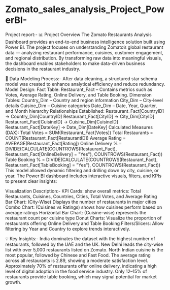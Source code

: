 # Zomato_sales_analysis_Project_PowerBI-
Project report:-
📊 Project Overview
The Zomato Restaurants Analysis Dashboard provides an end-to-end business intelligence solution built using Power BI.
The project focuses on understanding Zomato’s global restaurant data — analyzing restaurant performance, cuisines, customer engagement, and regional distribution.
By transforming raw data into meaningful visuals, the dashboard enables stakeholders to make data-driven business decisions in the restaurant industry.

🧩 Data Modeling Process:-
After data cleaning, a structured star schema model was created to enhance analytical efficiency and reduce redundancy.
Model Design:
Fact Table:
Restaurant_Fact – Contains metrics such as Votes, Average Rating, Online Delivery, and Table Booking.
Dimension Tables:
Country_Dim – Country and region information
City_Dim – City-level details
Cuisine_Dim – Cuisine categories
Date_Dim – Date, Year, Quarter, and Month hierarchy
Relationships Established:
Restaurant_Fact[CountryID] → Country_Dim[CountryID]
Restaurant_Fact[CityID] → City_Dim[CityID]
Restaurant_Fact[CuisineID] → Cuisine_Dim[CuisineID]
Restaurant_Fact[DateKey] → Date_Dim[DateKey]
Calculated Measures (DAX):
Total Votes = SUM(Restaurant_Fact[Votes])
Total Restaurants = COUNT(Restaurant_Fact[RestaurantID])
Average Rating = AVERAGE(Restaurant_Fact[Rating])
Online Delivery % = DIVIDE(CALCULATE(COUNTROWS(Restaurant_Fact), Restaurant_Fact[OnlineDelivery] = "Yes"), COUNTROWS(Restaurant_Fact))
Table Booking % = DIVIDE(CALCULATE(COUNTROWS(Restaurant_Fact), Restaurant_Fact[TableBooking] = "Yes"), COUNTROWS(Restaurant_Fact))
This model allowed dynamic filtering and drilling down by city, cuisine, or year.
The Power BI dashboard includes interactive visuals, filters, and KPIs to present clear insights:

Visualization	Description:-
KPI Cards:	show overall metrics: Total Restaurants, Cuisines, Countries, Cities, Total Votes, and Average Rating
Bar Chart: (City-Wise)	Displays the number of restaurants in major cities
Combo Chart: (Cuisines vs Ratings)	shows how cuisines perform based on average ratings
Horizontal Bar Chart: (Cuisine-wise)	represents the restaurant count per cuisine type
Donut Charts: Visualize the proportion of restaurants offering Online Delivery and Table Booking
Filters/Slicers: Allow filtering by Year and Country to explore trends interactively.

💡 Key Insights:-
India dominates the dataset with the highest number of restaurants, followed by the UAE and the UK.
New Delhi leads the city-wise list with over 5,000 restaurants listed on Zomato.
North Indian cuisine is the most popular, followed by Chinese and Fast Food.
The average rating across all restaurants is 2.89, showing a moderate satisfaction level.
Approximately 70% of restaurants offer online delivery, indicating a high level of digital adoption in the food service industry.
Only 12–15% of restaurants provide table booking, which may signal potential for market growth.



